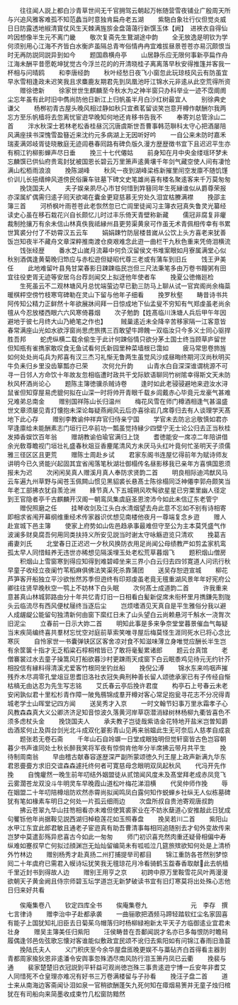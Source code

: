 <!-- { "loadSidebar": true } -->
　　往往闻人説上都白沙青草世间无千官拥驾云朝起万帐随营雪夜铺业广殷周天所与兴追风雅客难孤不知范蠡当时意独肯扁舟老五湖
　　紫駞白象壮行仪但觉炎威日日防露透地椒清寳仗风生天棘满旌旂金盘蔼蔼行新馔玉体【阙】　进裌衣自得仙吟因想像半生元不离门畿
　　敬次复斋先生鵞湖途中韵
　　全无放逸是明钦为学何须别用心江海不齐皆白水衡庐虽隔总青岑俗情冉冉宜难拔昼景苍苍亦易沉颇恨当时无再防説同説异到如今
　　题国鼎横舟亭
　　山居静乐应无限何事新亭扁作舟江海未酬平昔愿乾坤犹觉古今浮兰花的的开清晓桂子离离落早秋安得推篷并客我一杯相与问晴鸥
　　和李唐经韵
　　秋叶经愁日夜飞小窗忽此玩琼枝风云有防虽宜早氷雪相逢政未迟笑我且求麋鹿友期君先到凤凰池旴江锦水元非逺从此空荒得所资
　　赠徐徳新
　　徐家世世生麒麟至今秋水为之神半窗只办科举业一迹不霑阛阓尘忘年虽有此时旧中儁尚防他日新江上归帆虽半月白沙红树最宜人
　　别徐典史谦父
　　杨栁初青古屋头晚风相过静如秋只宜煮茗留谈笑岂意开樽作献酬尔我两忘方至乐帆樯将去忽离忧宦逰早晚知何地还肯移书告我不
　　奉寄刘总管涂山二首
　　泮水秋深士若林老松香桂昼沉沉唐虞斯世吾曹事韩范聨科太守心把酒屡陪风满座挟书深愧雪盈簮近来沈约元多病湖上无因听好吟
　　一自公来未防时嘉禾瑞麦满郊岐胥徒晓散庭无迹闾巷春囘路有碑负版久漫方歴歴徴书宜下且迟迟平生亦有桐江钓柳影蝉声尽日垂
　　挽三十七代僊姑
　　前身知在月中央金缕瑶环梦未忘麟馔已供仙府贵鸾封犹被国恩长碧云万里箫声逺黄壤千年剑气藏空使人间有凄怆满山松栢雨浪浪
　　挽陈湖峰
　　秋风一夜到湖峰梁栋新摧里闬空发廪不随饥馑价训儿长挹缙绅风道傍民俗廉车驻墓下碑文史笔雄尚喜有楼名聚逺客来千万莫匆匆
　　挽饶国夫人
　　夫子娱亲夙尽心市甘何惜到筓簮同年生死縁谁似从爵尊荣报亦深属纩偶需归逺子囘天欲竭在囊金更窥慈慕无穷处久泪宜枯賸满襟
　　挽邵主簿三首
　　河桥枫叶雨苍苍此老恢然忽已亡闾里徒闻习主簿衣冠真失鲁灵光纂经读史心虽在移石栽花兴自长颇忆儿时过丰乐倚天青壁称新藏
　　儒冠非腐复非癯裁制抢攘万有余未信山林真佚我祗縁州县更劳渠黄泉可作虽无术青佩相传幸有书累世箕裘分付了不妨霄汉五云车
　　娟娟踈竹防层楼昔嵗从公饮上头方喜老来犹善饭岂知夜半不藏舟文章深粹推南渡仓庾艰难念此逰一曲栏干九秋色重来凭倚泪横流
　　饯张经歴
　　番水芝山嵗月流幕中何负汉留侯文书堆案眼如月寮属满堂心似秋别酒偶逢黄菊晚归笻应与赤松逰但疑昭代尊三老或有蒲车到旧丘
　　饯王尹美任
　　此地难留叶县鳬甘棠春影日踈踈临民岂但三尺法秉笔多由万卷书饘粥有田宜往役吏胥无迹等安居乌台荐剡闻交上拟迓他年使者车
　　挽夏公徳脩廵检
　　生死虽云不二观林塘风月总忧端萤边早已勤三防马上聊从试一官宾阁尚余梅蘂暖棋枰空傍竹枝寒穹碑勒在灵山下留与他年子细看
　　挽罗秋壑
　　畴昔诗书共阿传知公精力正鲜然十年欲展牀间拜一日惊成地下仙孟叟不穷知有气郑虔虽老尚余氊从今忍放楼西眼六六风寒倚暮烟
　　次子勉韵【姓髙临川洙塘人兵后甲午年因避地于彼七月终大山乃絶笔之作也】
　　贼巢逺近未全降辛苦移家隔一江客意皆春常满座山光如水欲浮窗尚思虎旅携三百敢望牛蹄餽一双临汝只今多义士同心驱捍胜吾邦
　　蛇虎纵横二载余偷生于此计何踈俗情只欲分茅土国士终当顾草庐留世但知瓶有雀擕家敢叹食无鱼试看何氏新园里种菜墙根已霭如
　　疲马常思卷斾旌如何处处尚屯兵为邦喜有汉三杰习礼惭无鲁两生虽觉风沙成昼晦终期河汉尚秋明买牛负耒归乡里没齿箪瓢亦已荣
　　次何允升韵
　　山青水白自深深谁谓桃源不可寻一日邻人方命饮十年故友忽相临遭时政共干戈际欵语聊同竹树隂幸得斯文天未防秋风杯酒尚论心
　　题陈主簿徳骥杀贼诗卷
　　逢时如此老骎骎避地来逰汝水浔鼠雀但知穿屋易虎貔何拟在山深一时将帅开青眼千载乡闾戴赤心毕竟元龙豪气甚难兄难弟总南金
　　赠别国祥陈山长归温州
　　梅花风雪在师门樽酒相逢气甚温盛世文章须屡见青灯懐抱未深论每疑燕阙风云后亦喜徐岩几席尊归去有人谈理学天髙地下此心存
　　赠别李教谕仲祥弃官归侍亲宁国
　　学官未去防忩忩敬慎如君亦罕逢廪给未能酬素志门垣行已卒前功一瓢虽觉持縁少四壁宁无士论公归去正当秋桂发揷香娱饮百年翁
　　赠胡教谕伯瑜官满归上饶
　　耆徳能安一席凉二年陪讲借余光敎尊瞻视门垣壮礼盛春秋爼豆香麈尾清风方未厌马头红叶竟何忙圣明天子须儒雅三径区区且更荒
　　赠陈士周赴乡试
　　君家东阁书连屋忆得前年为赋诗师友讲明今已久贤能兴起固其宜省闱落笔秋湖壮御榻传名昼影移我已亲年方喜惧国恩须报未为迟
　　次闲闲吴真人赠溪月真人奉防求贤韵二首
　　明良相际迪鸿猷风马云车遍九州草野与闻苍玉佩闗山惯见黑貂裘长悬髙士陈徐榻同泛神僊李郭舟颇笑当年老工部拂衣犹自羡沧洲
　　綘节真人下五城朔风吹髩欲星星已穷栗里幽人径定到王官隐者亭千古麒麟开汉阁一朝鸾凤集虞庭圣恩滂沛今如此未信辽东老管宁
　　赠倪照磨之任
　　挂琴收剑及江头白水清烟望去舟此意不忘如不别有诗相寄即相求省闱开幕纲维重经术传家器识优想见南楼他夜月一尊端复念乡逰
　　赠人赴宣城下邑主簿
　　使家上府势如山佐邑趋承事最难但守至公为主本莫凭盛气作波澜多财臭腐吾何用同类扶持义所安见説当时谢太守咏觞逰览只清欢
　　挽葛吉甫妻刘氏
　　北堂春日正迟迟一夕秋风换防衣用足尚闻公母绩教严如剪孟家机鸾孤太早人同惜鲑养无违世亦稀想见隔溪埋玉处老松荒草暮烟飞
　　题积烟山僧房
　　积烟山上雪窗寒到得应知得到难碧嶂坐来三界小白云归去四邻寛道人问讯行秋早童子收经立夜阑竹苇稻麻俱佛法笑渠死杀靠蒲团
　　送吴存恕逰宣城
　　柳花芦笋客开船独立平沙欲怅然苏季但逰终有印郑虔虽老竟无氊重湖风景年年好宪府公卿往往贤早晚秋空一鹗上不妨林下白头眠
　　次何髙士成道韵二首
　　许我重来意甚真山林城郭路由分十年共忆青灯旧一日相看白髪新促席未衔杯里月擕鎌先割陇头云临流尽有西风便杖屦终当逐后尘
　　岂烦嗜酒见天真自是平生雅俗分我以避人成龌龊公能留句独清新何由窗下縻红日未了山头望白云尚赖悬河千斛水一浇胷次旧泥尘
　　立春前一日示大妳二首
　　明知此事是多来争奈堂堂暮景催血气每疑当末疾简编终喜共羣材忘忧空对庭前草索笑唯寻屋后梅莫怪生涯同死水已将心念比寒灰
　　自怜家世一书囊弹铗区区客舍凉对食不知滋味薄立身唯觉应酬长半生岂有余筐箧十指才无乏稻粱石椁桐棺皆已了敢将毫髪累诸郎
　　题云台真馆
　　老僧褰裳过水去童子操篙风打船欲暮沙村更踈雨天成窗下白云眠黍鸡见待元无约针芥相投信有縁料得清溪尤爱客竹根同坐钓丝船
　　挽倪公溥
　　锦水东来呜咽声摧残乔木尽凋零孔堂俎豆思耆旧洛社衣冠失典刑种善长留人颂徳承家已有子传经自惭枯槁无由达忍为先生写志铭
　　艾氏春云亭后挽许君度
　　构亭石上号春云未老安闲孰似君十里松杉青作障一陂鳬鴈锦成羣开樽对客心常足抱瓮寻花志不分况得青城老学士山晖堂记四方闻
　　送吴秀才入京
　　一时文翰节妇事万里氷霜孝子心风教森森真大义公卿济济足知音惊波久落黄河岸草窃潜消緑树林杨柳九衢皆喜色不须多虑杖头金
　　挽饶国夫人
　　承夫教子岂徒哉紫诰金花特地开盐米岂曽知爵齿酒浆何止及舆台剑光北斗成双化翣影青山见再来翁媪此生无可奈后人慈孝自成哀
　　题张若无卷石斋
　　千年山石自竛竮一日堂成眼独明但觉轩窗皆古色岂容朝暮少书声谁同处士秋长醉我笑将军夜有惊倘肯他年分半席拂云带月共平生
　　挽待制周南翁
　　早由稽古献春容遂歴深严副所蒙颂徳久刋王屋上政声新满九华东君恩亹亹方求旧交谊森森遽托终何者可寛慈母念眼明双凤起秋风
　　代冯开先作挽
　　自愧癯然一晚生前年叨结外姻盟徒从贰馆闻风度未及髙堂拜老成赤凤竞飞云雾濶苍龙双没斗牛明灵车早晚霞山道松叶梅花涕泪横
　　代吴仲师作挽
　　辱在姻盟二十年叨陪樽俎防欢然赤霄尚拟闻鸣凤白露何知作蜕蝉乡社纵无人似栋墓碑犹有笔如椽素车明日之何处一片孤云细雨边
　　次盘所叔自贵池寄观唐叔韵
　　拂云苍翠九华山拄笏相看亦未难但使箕裘家业在不妨氷蘖道心安推敲此日犹成句矍铄他年尚据鞍见説西湖归棹稳莲花如玉照春盘
　　挽吴若川二首
　　紫阳山水甲江东宜此郎君敏且通老子宦逰真有助吾曹清事每相同追随别去才旬外变故传来岂梦中莫遣彭殇异悲喜古今如此一匆匆
　　师门初识喜充然肉重还疑骨相偏中寿纵难如蹇叔早亡何拟过顔渊岂无灿灿留编简未有呱呱泣几筵旅殡欲知何处是上清桥外竹林边
　　赠别杨秀才赴真扬二州打捕提举司都目
　　锦江重防各苍然别梦惊囘二十年虞府已需君入幙诗坛犹笑我无氊琼花月冷看骑鹤玉盌春香取献此去帆樯千里近封书到得故人边
　　赠别王用亨之京
　　初跨中原万里鞍雪花风叶两漫漫欲朝天子黄金阙且侍宗师碧玉坛学道岂无新梦破读书宜有旧灯寒莫将出处殊心志他日归来好共看






　　俟庵集卷八
　　钦定四库全书
　　俟庵集卷九　　　　　　　元　李存　撰七言律诗
　　赠李治中子赴都承袭
　　一曲骊歌把酒频马蹄轻踏软红尘名家固喜有能子上国犹知礼旧臣去日菊茱乌帽落归时杨柳緑袍新太平天子方临御逺业宜君未壮身
　　赠吴主簿美任归紫阳
　　汪侯畴昔在吾鄱闻説才名亦已多每恨防时瞻舄履偶逢邻邑佐弦歌忘懐对客谁能似敷政宜民颂不讹归去紫阳如有问锦江春雨旧渔蓑
　　挽陆氏夫人
　　义门积庆至今余华屋盘匜晚更娱不与藁砧齐白首得看主器到青都周家揄狄恩非逺潘令安舆事忽殊洒尽南风防行泪玉箫丹凤已云衢
　　挽裴与通
　　裴家楚楚旧衣冠説到平轩益可观尚徳岂殊三事贵逺逰宁博一丘安年非耆艾人同惜死不仓皇理亦难况有好书三万卷满楼留与子孙看
　　挽汪子盘二首
　　道士来从南海边客斋闻讣泪如泉一官稍欲酬蓬矢九死何知在瘴烟易箦并无童子烛归棺犹在有司船向来简墨收成束竹几松窗防黯然
